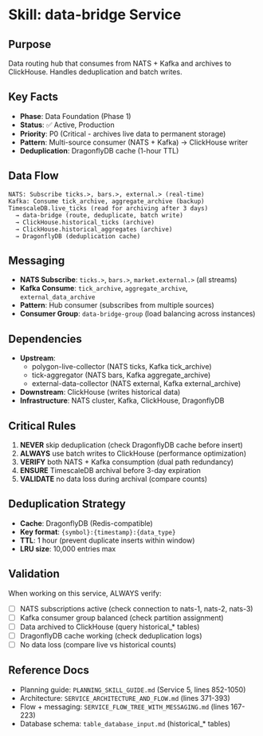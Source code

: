 # Skill: data-bridge Service

## Purpose
Data routing hub that consumes from NATS + Kafka and archives to ClickHouse. Handles deduplication and batch writes.

## Key Facts
- **Phase**: Data Foundation (Phase 1)
- **Status**: ✅ Active, Production
- **Priority**: P0 (Critical - archives live data to permanent storage)
- **Pattern**: Multi-source consumer (NATS + Kafka) → ClickHouse writer
- **Deduplication**: DragonflyDB cache (1-hour TTL)

## Data Flow
```
NATS: Subscribe ticks.>, bars.>, external.> (real-time)
Kafka: Consume tick_archive, aggregate_archive (backup)
TimescaleDB.live_ticks (read for archiving after 3 days)
  → data-bridge (route, deduplicate, batch write)
  → ClickHouse.historical_ticks (archive)
  → ClickHouse.historical_aggregates (archive)
  → DragonflyDB (deduplication cache)
```

## Messaging
- **NATS Subscribe**: `ticks.>`, `bars.>`, `market.external.>` (all streams)
- **Kafka Consume**: `tick_archive`, `aggregate_archive`, `external_data_archive`
- **Pattern**: Hub consumer (subscribes from multiple sources)
- **Consumer Group**: `data-bridge-group` (load balancing across instances)

## Dependencies
- **Upstream**:
  - polygon-live-collector (NATS ticks, Kafka tick_archive)
  - tick-aggregator (NATS bars, Kafka aggregate_archive)
  - external-data-collector (NATS external, Kafka external_archive)
- **Downstream**: ClickHouse (writes historical data)
- **Infrastructure**: NATS cluster, Kafka, ClickHouse, DragonflyDB

## Critical Rules
1. **NEVER** skip deduplication (check DragonflyDB cache before insert)
2. **ALWAYS** use batch writes to ClickHouse (performance optimization)
3. **VERIFY** both NATS + Kafka consumption (dual path redundancy)
4. **ENSURE** TimescaleDB archival before 3-day expiration
5. **VALIDATE** no data loss during archival (compare counts)

## Deduplication Strategy
- **Cache**: DragonflyDB (Redis-compatible)
- **Key format**: `{symbol}:{timestamp}:{data_type}`
- **TTL**: 1 hour (prevent duplicate inserts within window)
- **LRU size**: 10,000 entries max

## Validation
When working on this service, ALWAYS verify:
- [ ] NATS subscriptions active (check connection to nats-1, nats-2, nats-3)
- [ ] Kafka consumer group balanced (check partition assignment)
- [ ] Data archived to ClickHouse (query historical_* tables)
- [ ] DragonflyDB cache working (check deduplication logs)
- [ ] No data loss (compare live vs historical counts)

## Reference Docs
- Planning guide: `PLANNING_SKILL_GUIDE.md` (Service 5, lines 852-1050)
- Architecture: `SERVICE_ARCHITECTURE_AND_FLOW.md` (lines 371-393)
- Flow + messaging: `SERVICE_FLOW_TREE_WITH_MESSAGING.md` (lines 167-223)
- Database schema: `table_database_input.md` (historical_* tables)
